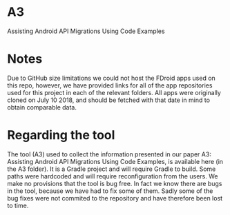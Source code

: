# A3
Assisting Android API Migrations Using Code Examples

# Notes
Due to GitHub size limitations we could not host the FDroid apps used on this repo, however, we have provided links for all of the app repositories used for this project in each of the relevant folders. All apps were originally cloned on July 10 2018, and should be fetched with that date in mind to obtain comparable data.

# Regarding the tool
The tool (A3) used to collect the information presented in our paper A3: Assisting Android API Migrations Using Code Examples, is available here (in the A3 folder). It is a Gradle project and will require Gradle to build. Some paths were hardcoded and will require reconfiguration from the users. We make no provisions that the tool is bug free. In fact we know there are bugs in the tool, because we have had to fix some of them. Sadly some of the bug fixes were not commited to the repository and have therefore been lost to time.